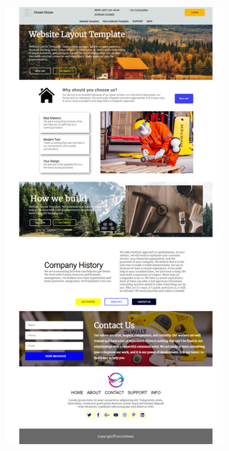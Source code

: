 <img src='https://github.com/Ishwar608/Website-Templets/blob/master/Image/ishwar608.github.io_Temple-1_.png'>
